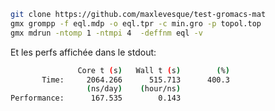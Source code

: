 ```sh
git clone https://github.com/maxlevesque/test-gromacs-mat
gmx grompp -f eql.mdp -o eql.tpr -c min.gro -p topol.top
gmx mdrun -ntomp 1 -ntmpi 4  -deffnm eql -v
```

Et les perfs affichée dans le stdout:

```sh
               Core t (s)   Wall t (s)        (%)
       Time:     2064.266      515.713      400.3
                 (ns/day)    (hour/ns)
Performance:      167.535        0.143
```
